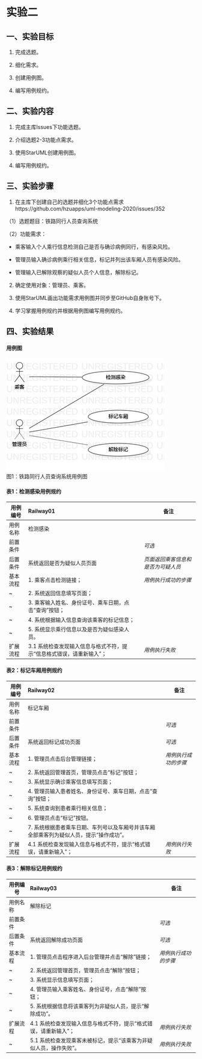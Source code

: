 # 实验二

## 一、实验目标

1. 完成选题。

2. 细化需求。

3. 创建用例图。

4. 编写用例规约。

## 二、实验内容

1. 完成主库Issues下功能选题。

2. 介绍选题2-3功能点需求。

3. 使用StarUML创建用例图。

4. 编写用例规约。

## 三、实验步骤

1. 在主库下创建自己的选题并细化3个功能点需求https://github.com/hzuapps/uml-modeling-2020/issues/352

（1）选题题目：铁路同行人员查询系统

（2）功能需求：
- 乘客输入个人乘行信息检测自己是否与确诊病例同行，有感染风险。

- 管理员输入确诊病例乘行相关信息，标记并列出该车厢人员有感染风险。

- 管理输入已解除观察的疑似人员个人信息，解除标记。

2. 确定使用对象：管理员、乘客。

3. 使用StarUML画出功能需求用例图并同步至GitHub自身账号下。

4. 学习掌握用例规约并根据用例图编写用例规约。

## 四、实验结果

#### 用例图

![用例建模](./Model02.jpg)  
图1：铁路同行人员查询系统用例图

#### 表1：检测感染用例规约  

用例编号  | Railway01 | 备注  
-|:-|-  
用例名称  | 检测感染  |   
前置条件  |      | *可选*   
后置条件  | 系统返回是否为疑似人员页面     | *页面返回乘客信息和是否为可疑人员*   
基本流程  | 1. 乘客点击检测链接；  |*用例执行成功的步骤*    
~| 2. 系统返回信息填写页面；  |   
~| 3. 乘客输入姓名、身份证号、乘车日期，点击“查询”按钮；  |   
~| 4. 系统根据输入信息查询该乘客的标记信息；  |   
~| 5. 系统显示乘行信息以及是否为疑似感染人员。  |  
扩展流程  | 3.1 系统检查发现输入信息与格式不符，提示“信息格式错误，请重新输入”；  |*用例执行失败*

#### 表2：标记车厢用例规约  

用例编号  | Railway02 | 备注  
-|:-|-  
用例名称  | 标记车厢  |   
前置条件  |      | *可选*   
后置条件  |  系统返回标记成功页面    | *可选*   
基本流程  | 1. 管理员点击后台管理链接；  |*用例执行成功的步骤*    
~| 2. 系统返回管理首页，管理员点击“标记”按钮；  |   
~| 3. 系统显示确诊乘客信息填写页面；  |   
~| 4. 管理员输入患者姓名、身份证号、乘车日期，点击“查询”按钮；  |   
~| 5. 系统查询到患者乘行相关信息；  |   
~| 6. 管理员点击“标记”按钮。  |  
~| 7. 系统根据患者乘车日期、车列号以及车厢号并该车厢全部乘客列为疑似人员，提示“操作成功”。  |  
扩展流程  | 4.1 系统检查发现输入信息与格式不符，提示“格式错误，请重新输入”；  |*用例执行失败*

#### 表3：解除标记用例规约  

用例编号  | Railway03 | 备注  
-|:-|-  
用例名称  | 解除标记  |   
前置条件  |      | *可选*   
后置条件  |  系统返回解除成功页面    | *可选*   
基本流程  | 1. 管理员点击程序进入后台管理并点击“解除”链接；  |*用例执行成功的步骤*    
~| 2. 系统返回管理首页，管理员点击“解除”按钮；  |   
~| 3. 系统显示信息填写页面；  |   
~| 4. 管理员输入乘客姓名、身份证号，点击“解除”按钮；  |   
~| 5. 系统根据信息将该乘客列为非疑似人员，提示“解除成功”。  |  
扩展流程  | 4.1 系统检查发现输入信息与格式不符，提示“格式错误，请重新输入”；  |*用例执行失败*
~| 5.1 系统检查发现乘客未被标记，提示“该乘客为非疑似人员，操作失败”。  |*用例执行失败*
